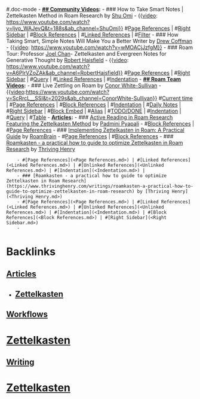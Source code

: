 #.doc-mode
    - **[## Community Videos](<## Community Videos.md>):**
        - ### How to Take Smart Notes | Zettelkasten Method in Roam Research by [Shu Omi](<Shu Omi.md>)
            - {{[video](<video.md>): https://www.youtube.com/watch?v=ljyo_WAJevQ&t=188s&ab_channel=ShuOmi}}
#[Page References](<Page References.md>) | #[Right Sidebar](<Right Sidebar.md>) | #[Block References](<Block References.md>) | #[Linked References](<Linked References.md>) | #[Filter](<Filter.md>) 
            - ### How Taking Smart, Simple Notes Will Make You a Better Writer
by [Drew Coffman](<Drew Coffman.md>)
                - {{[video](<video.md>): https://www.youtube.com/watch?v=wMOACjJzfgM}}
        - ### Roam Tour: Professor [Joel Chan](<Joel Chan.md>)- Zettelkasten and Evergreen Notes for Generative Thought by [Robert Haisfield](<Robert Haisfield.md>)
            - {{[video](<video.md>): https://www.youtube.com/watch?v=A6PIrVZoZAk&ab_channel=RobertHaisfield}}
#[Page References](<Page References.md>) | #[Right Sidebar](<Right Sidebar.md>) | #[Query](<Query.md>) | #[Linked References](<Linked References.md>) | #[Indentation](<Indentation.md>) 
    - **[## Roam Team Videos](<## Roam Team Videos.md>):**
        - ### Live Zettling on Roam by [Conor White-Sullivan](<Conor White-Sullivan.md>)
            - {{[video](<video.md>):https://www.youtube.com/watch?v=ScRrcL__SSI&t=2029s&ab_channel=ConorWhite-Sullivan}}
#[Current time](<Current time.md>) | #[Page References](<Page References.md>) | #[Block References](<Block References.md>) | #[Indentation](<Indentation.md>) | #[Daily Notes](<Daily Notes.md>) | #[Right Sidebar](<Right Sidebar.md>) | #[Block Embed](<Block Embed.md>) | #[Alias](<Alias.md>) | #[TODO/DONE](<TODO/DONE.md>) | #[Indentation](<Indentation.md>) | #[Query](<Query.md>) | #[Table](<Table.md>)
    - **[Articles](<Articles.md>):**
        - ### [Active Reading in Roam Research Featuring the Zettelkasten Method](https://padminipyapali.medium.com/zettelkasten-method-roam-research-f7b341f14fbd) by [Padmini Pyapali](<Padmini Pyapali.md>)
        - #[Block References](<Block References.md>) | #[Page References](<Page References.md>)
        - ### [Implementing Zettelkasten in Roam: A Practical Guide](https://www.roambrain.com/implementing-zettelkasten-in-roam/) by [RoamBrain](<RoamBrain.md>)
        - #[Page References](<Page References.md>) | #[Block References](<Block References.md>) 
        - ### [Roamkasten - a practical how to guide to optimize Zettelkasten in Roam Research](https://www.thrivinghenry.com/writings/roamkasten-a-practical-how-to-guide-to-optimize-zettelkasten-in-roam-research) by [Thriving Henry](<Thriving Henry.md>)

        - #[Page References](<Page References.md>) | #[Linked References](<Linked References.md>) | #[Unlinked References](<Unlinked References.md>) | #[Indentation](<Indentation.md>) |
        - ### [Roamkasten - a practical how to guide to optimize Zettelkasten in Roam Research](https://www.thrivinghenry.com/writings/roamkasten-a-practical-how-to-guide-to-optimize-zettelkasten-in-roam-research) by [Thriving Henry](<Thriving Henry.md>)
        - #[Page References](<Page References.md>) | #[Linked References](<Linked References.md>) | #[Unlinked References](<Unlinked References.md>) | #[Indentation](<Indentation.md>) | #[Block References](<Block References.md>) | #[Right Sidebar](<Right Sidebar.md>)
        - 

# Backlinks
## [Articles](<Articles.md>)
- ## [Zettelkasten](<Zettelkasten.md>)

## [Workflows](<Workflows.md>)
# [Zettelkasten]([Zettelkasten](<Zettelkasten.md>))

## [Writing](<Writing.md>)
# [Zettelkasten](<Zettelkasten.md>)


